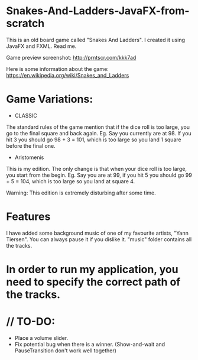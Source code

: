 # Snakes-And-Ladders-JavaFX-from-scratch


This is an old board game called "Snakes And Ladders". I created it using JavaFX and FXML. Read me.

Game preview screenshot: http://prntscr.com/kkk7ad

Here is some information about the game: https://en.wikipedia.org/wiki/Snakes_and_Ladders

# Game Variations:
- CLASSIC


The standard rules of the game mention that if the dice roll is too large, you go to the final square and back again.
Eg. Say you currently are at 98. If you hit 3 you should go 98 + 3 = 101, which is too large so you land 1 square before the final one.


- Aristomenis


This is my edition. The only change is that when your dice roll is too large, you start from the begin.
Eg. Say you are at 99, if you hit 5 you should go 99 + 5 = 104, which is too large so you land at square 4.

Warning: This edition is extremely disturbing after some time.

# Features
I have added some background music of one of my favourite artists, "Yann Tiersen". You can always pause it if you dislike it.
"music" folder contains all the tracks.
# In order to run my application, you need to specify the correct path of the tracks.

# // TO-DO:

- Place a volume slider.
- Fix potential bug when there is a winner. (Show-and-wait and PauseTransition don't work well together)
